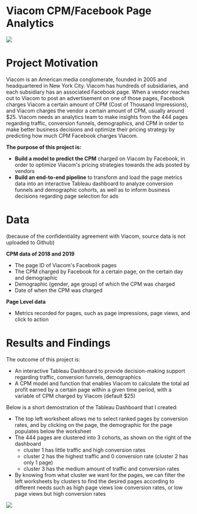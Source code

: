 # Viacom CPM/Facebook Page Analytics
![](https://d21buns5ku92am.cloudfront.net/33601/images/330519-VIMN%20logo-01222e-large-1568697452.png)

# Project Motivation
Viacom is an American media conglomerate, founded in 2005 and headquartered in New York City. Viacom has hundreds of subsidiaries, and each subsidiary has an associated Facebook page. When a vendor reaches out to Viacom to post an advertisement on one of those pages, Facebook charges Viacom a certain amount of CPM (Cost of Thousand Impressions), and Viacom charges the vendor a certain amount of CPM, usually around $25. Viacom needs an analytics team to make insights from the 444 pages regarding traffic, conversion funnels, demographics, and CPM in order to make better business decisions and optimize their pricing strategy by predicting how much CPM Facebook charges Viacom.

**The purpose of this project is:**
- **Build a model to predict the CPM** charged on Viacom by Facebook, in order to optimize Viacom's pricing strategies towards the ads posted by vendors
- **Build an end-to-end pipeline** to transform and load the page metrics data into an interactive Tableau dashboard to analyze conversion funnels and demographic cohorts, as well as to inform business decisions regarding page selection for ads

# Data
(because of the confidentiality agreement with Viacom, source data is not uploaded to Github)

**CPM data of 2018 and 2019**
- The page ID of Viacom's Facebook pages
- The CPM charged by Facebook for a certain page, on the certain day and demographic
- Demographic (gender, age group) of which the CPM was charged
- Date of when the CPM was charged

**Page Level data**
- Metrics recorded for pages, such as page impressions, page views, and click to action

# Results and Findings
The outcome of this project is:
- An interactive Tableau Dashboard to provide decision-making support regarding traffic, conversion funnels, demographics
- A CPM model and function that enables Viacom to calculate the total ad profit earned by a certain page within a given time period, with a variable of CPM charged by Viacom (default $25)

Below is a short demostration of the Tableau Dashboard that I created:
- The top left worksheet allows me to select ranked pages by conversion rates, and by clicking on the page, the demographic for the page populates below the worksheet
- The 444 pages are clustered into 3 cohorts, as shown on the right of the dashboard
  - cluster 1 has little traffic and high conversion rates
  - cluster 2 has the highest traffic and 0 conversion rate (cluster 2 has only 1 page)
  - cluster 3 has the medium amount of traffic and conversion rates
- By knowing from what cluster we want for the pages, we can filter the left worksheets by clusters to find the desired pages
according to different needs such as high page views low conversion rates, or low page views but high conversion rates

![](https://media.giphy.com/media/fsQTOc5PBpXbmkK59l/giphy.gif)
